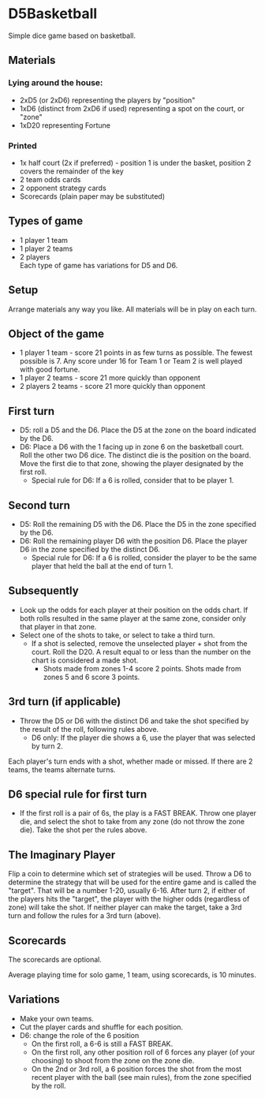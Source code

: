 # D5Basketball
Simple dice game based on basketball.

## Materials
### Lying around the house:
+ 2xD5 (or 2xD6) representing the players by "position"  
+ 1xD6 (distinct from 2xD6 if used) representing a spot on the court, or "zone"  
+ 1xD20 representing Fortune  

### Printed
+ 1x half court  (2x if preferred) - position 1 is under the basket, position 2 covers the remainder of the key  
+ 2 team odds cards  
+ 2 opponent strategy cards   
+ Scorecards (plain paper may be substituted)  

## Types of game
+ 1 player 1 team
+ 1 player 2 teams
+ 2 players  
Each type of game has variations for D5 and D6.

## Setup
Arrange materials any way you like. All materials will be in play on each turn.

## Object of the game
+ 1 player 1 team - score 21 points in as few turns as possible. The fewest possible is 7. Any score under 16 for Team 1 or Team 2 is well played with good fortune.  
+ 1 player 2 teams - score 21 more quickly than opponent  
+ 2 players 2 teams - score 21 more quickly than opponent  

## First turn
+ D5: roll a D5 and the D6. Place the D5 at the zone on the board indicated by the D6.  
+ D6: Place a D6 with the 1 facing up in zone 6 on the basketball court. Roll the other two D6 dice. The distinct die is the position on the board. Move the first die to that zone, showing the player designated by the first roll.  
	+ Special rule for D6: If a 6 is rolled, consider that to be player 1.  

## Second turn
+ D5: Roll the remaining D5 with the D6. Place the D5 in the zone specified by the D6.  
+ D6: Roll the remaining player D6 with the position D6. Place the player D6 in the zone specified by the distinct D6.  
	+ Special rule for D6: If a 6 is rolled, consider the player to be the same player that held the ball at the end of turn 1.  

## Subsequently
+ Look up the odds for each player at their position on the odds chart. If both rolls resulted in the same player at the same zone, consider only that player in that zone.  
+ Select one of the shots to take, or select to take a third turn.  
	+ If a shot is selected, remove the unselected player + shot from the court. Roll the D20. A result equal to or less than the number on the chart is considered a made shot.  
		+ Shots made from zones 1-4 score 2 points. Shots made from zones 5 and 6 score 3 points.  

## 3rd turn (if applicable)
+ Throw the D5 or D6 with the distinct D6 and take the shot specified by the result of the roll, following rules above.  
	+ D6 only: If the player die shows a 6, use the player that was selected by turn 2.

Each player's turn ends with a shot, whether made or missed. If there are 2 teams, the teams alternate turns.

## D6 special rule for first turn
+ If the first roll is a pair of 6s, the play is a FAST BREAK. Throw one player die, and select the shot to take from any zone (do not throw the zone die). Take the shot per the rules above.  
  
## The Imaginary Player
Flip a coin to determine which set of strategies will be used. Throw a D6 to determine the strategy that will be used for the entire game and is called the "target". That will be a number 1-20, usually 6-16. After turn 2, if either of the players hits the "target", the player with the higher odds (regardless of zone) will take the shot. If neither player can make the target, take a 3rd turn and follow the rules for a 3rd turn (above).

## Scorecards
The scorecards are optional.  
  
Average playing time for solo game, 1 team, using scorecards, is 10 minutes.  

## Variations
+ Make your own teams.  
+ Cut the player cards and shuffle for each position.  
+ D6: change the role of the 6 position  
	+ On the first roll, a 6-6 is still a FAST BREAK.  
	+ On the first roll, any other position roll of 6 forces any player (of your choosing) to shoot from the zone on the zone die.  
	+ On the 2nd or 3rd roll, a 6 position forces the shot from the most recent player with the ball (see main rules), from the zone specified by the roll.  
